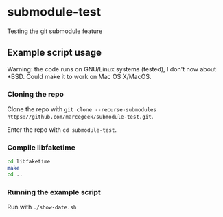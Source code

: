 # submodule-test
Testing the git submodule feature

## Example script usage

Warning: the code runs on GNU/Linux systems (tested), I don't now about *BSD. Could make it to work on Mac OS X/MacOS.

### Cloning the repo

Clone the repo with `git clone --recurse-submodules https://github.com/marcegeek/submodule-test.git`.

Enter the repo with `cd submodule-test`.

### Compile libfaketime

```bash
cd libfaketime
make
cd ..
```

### Running the example script

Run with `./show-date.sh`

